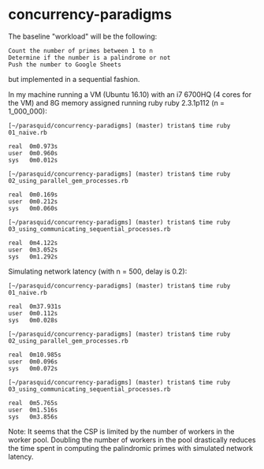 # concurrency-paradigms

The baseline "workload" will be the following:

    Count the number of primes between 1 to n
    Determine if the number is a palindrome or not
    Push the number to Google Sheets

but implemented in a sequential fashion.

In my machine running a VM (Ubuntu 16.10) with an i7 6700HQ (4 cores for the VM) and 8G memory assigned running ruby ruby 2.3.1p112 (n = 1_000_000):

```
[~/parasquid/concurrency-paradigms] (master) tristan$ time ruby 01_naive.rb

real  0m0.973s
user  0m0.960s
sys   0m0.012s

```


```
[~/parasquid/concurrency-paradigms] (master) tristan$ time ruby 02_using_parallel_gem_processes.rb

real  0m0.169s
user  0m0.212s
sys   0m0.060s

```

```
[~/parasquid/concurrency-paradigms] (master) tristan$ time ruby 03_using_communicating_sequential_processes.rb

real  0m4.122s
user  0m3.052s
sys   0m1.292s

```

Simulating network latency (with n = 500, delay is 0.2):

```
[~/parasquid/concurrency-paradigms] (master) tristan$ time ruby 01_naive.rb

real  0m37.931s
user  0m0.112s
sys   0m0.028s
```


```
[~/parasquid/concurrency-paradigms] (master) tristan$ time ruby 02_using_parallel_gem_processes.rb

real  0m10.985s
user  0m0.096s
sys   0m0.072s
```

```
[~/parasquid/concurrency-paradigms] (master) tristan$ time ruby 03_using_communicating_sequential_processes.rb

real  0m5.765s
user  0m1.516s
sys   0m3.856s
```

Note: It seems that the CSP is limited by the number of workers in the worker pool. Doubling the number of workers in the pool drastically reduces the time spent in computing the palindromic primes with simulated network latency.